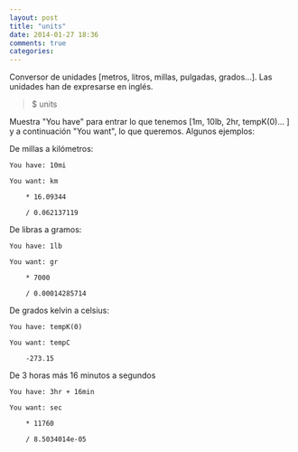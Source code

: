 ```yaml
---
layout: post
title: "units"
date: 2014-01-27 18:36
comments: true
categories: 
---
```

Conversor de unidades [metros, litros, millas, pulgadas, grados...]. Las unidades han de expresarse en inglés.

>$ units 

Muestra "You have" para entrar lo que tenemos [1m, 10lb, 2hr, tempK(0)... ] y a continuación "You want", lo que queremos. Algunos ejemplos:

De millas a kilómetros:

	You have: 10mi

	You want: km

		* 16.09344

		/ 0.062137119

De libras a gramos:

	You have: 1lb

	You want: gr

		* 7000

		/ 0.00014285714

De grados kelvin a celsius:

	You have: tempK(0)

	You want: tempC

		-273.15

De 3 horas más 16 minutos a segundos

	You have: 3hr + 16min

	You want: sec

		* 11760

		/ 8.5034014e-05

